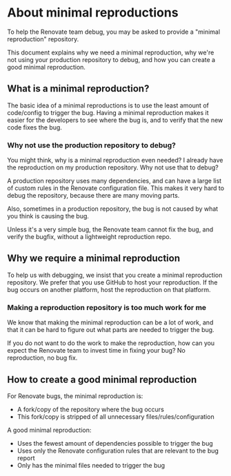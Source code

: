 # About minimal reproductions

To help the Renovate team debug, you may be asked to provide a "minimal reproduction" repository.

This document explains why we need a minimal reproduction, why we're not using your production repository to debug, and how you can create a good minimal reproduction.

## What is a minimal reproduction?

The basic idea of a minimal reproductions is to use the least amount of code/config to trigger the bug.
Having a minimal reproduction makes it easier for the developers to see where the bug is, and to verify that the new code fixes the bug.

### Why not use the production repository to debug?

You might think, why is a minimal reproduction even needed?
I already have the reproduction on my production repository.
Why not use that to debug?

A production repository uses many dependencies, and can have a large list of custom rules in the Renovate configuration file. This makes it very hard to debug the repository, because there are many moving parts.

Also, sometimes in a production repository, the bug is not caused by what you think is causing the bug.

Unless it's a very simple bug, the Renovate team cannot fix the bug, and verify the bugfix, without a lightweight reproduction repo.

## Why we require a minimal reproduction

To help us with debugging, we insist that you create a minimal reproduction repository.
We prefer that you use GitHub to host your reproduction.
If the bug occurs on another platform, host the reproduction on that platform.

### Making a reproduction repository is too much work for me

We know that making the minimal reproduction can be a lot of work, and that it can be hard to figure out what parts are needed to trigger the bug.

If you do not want to do the work to make the reproduction, how can you expect the Renovate team to invest time in fixing your bug?
No reproduction, no bug fix.

## How to create a good minimal reproduction

For Renovate bugs, the minimal reproduction is:

- A fork/copy of the repository where the bug occurs
- This fork/copy is stripped of all unnecessary files/rules/configuration

A good minimal reproduction:

- Uses the fewest amount of dependencies possible to trigger the bug
- Uses only the Renovate configuration rules that are relevant to the bug report
- Only has the minimal files needed to trigger the bug

